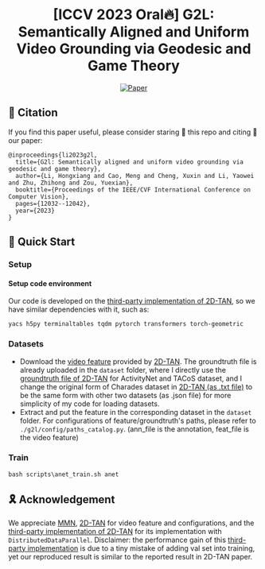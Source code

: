 <div align="center">

# [ICCV 2023 Oral🔥] G2L: Semantically Aligned and Uniform Video Grounding via Geodesic and Game Theory

[![Paper](http://img.shields.io/badge/Paper-arxiv.2303.14369-FF6B6B.svg)](https://arxiv.org/abs/2307.14277)
</div>

## 📌 Citation
If you find this paper useful, please consider staring 🌟 this repo and citing 📑 our paper:
```
@inproceedings{li2023g2l,
  title={G2l: Semantically aligned and uniform video grounding via geodesic and game theory},
  author={Li, Hongxiang and Cao, Meng and Cheng, Xuxin and Li, Yaowei and Zhu, Zhihong and Zou, Yuexian},
  booktitle={Proceedings of the IEEE/CVF International Conference on Computer Vision},
  pages={12032--12042},
  year={2023}
}
```

## 🚀 Quick Start
### Setup

#### Setup code environment
Our code is developed on the [third-party implementation of 2D-TAN](https://github.com/ChenJoya/2dtan), so we have similar dependencies with it, such as:

```
yacs h5py terminaltables tqdm pytorch transformers torch-geometric
```

### Datasets

* Download the [video feature](https://rochester.app.box.com/s/8znalh6y5e82oml2lr7to8s6ntab6mav)  provided by [2D-TAN](https://github.com/microsoft/2D-TAN).  The groundtruth file is already uploaded in the `dataset` folder, where I directly use the [groundtruth file of 2D-TAN](https://github.com/microsoft/2D-TAN/tree/master/data) for ActivityNet and TACoS dataset, and I change the original form of Charades dataset in [2D-TAN (as .txt file)](https://github.com/microsoft/2D-TAN/tree/master/data/Charades-STA/) to be the same form with other two datasets (as .json file) for more simplicity of my code for loading datasets.
* Extract and put the feature in the corresponding dataset in the  `dataset` folder. For configurations of feature/groundtruth's paths, please refer to `./g2l/config/paths_catalog.py`. (ann_file is the annotation, feat_file is the video feature)


### Train
```
bash scripts\anet_train.sh anet
```

## 🎗️ Acknowledgement

We appreciate [MMN](https://github.com/MCG-NJU/MMN), [2D-TAN](https://github.com/microsoft/2D-TAN) for video feature and configurations, and the [third-party implementation of 2D-TAN](https://github.com/ChenJoya/2dtan) for its implementation with `DistributedDataParallel`. Disclaimer: the performance gain of this [third-party implementation](https://github.com/ChenJoya/2dtan) is due to a tiny mistake of adding val set into training, yet our reproduced result is similar to the reported result in 2D-TAN paper.